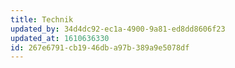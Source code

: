 ```yaml
---
title: Technik
updated_by: 34d4dc92-ec1a-4900-9a81-ed8dd8606f23
updated_at: 1610636330
id: 267e6791-cb19-46db-a97b-389a9e5078df
---
```


